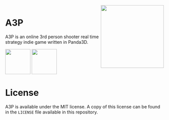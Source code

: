 <img src="https://github.com/AnythingTechPro/a3p/blob/master/images/logo.png?raw=true" align="right" width=200>

A3P
===
A3P is an online 3rd person shooter real time strategy indie game written in Panda3D.


<a href="https://anythingtechpro.itch.io/a3p"><img src="https://camo.githubusercontent.com/78918e0c766fa2e731c8e7f807ae9199bc387410/687474703a2f2f692e696d6775722e636f6d2f6579317863594d2e706e67" height=80></a>
<A href="https://discord.gg/XyJuBSM"><img src="https://www.gamereplays.org/community/uploads/post-148533-1492097922.png" height=80></a>


License
=======
A3P is available under the MIT license. A copy of this license can be found in the ``LICENSE`` file available in this repository.


